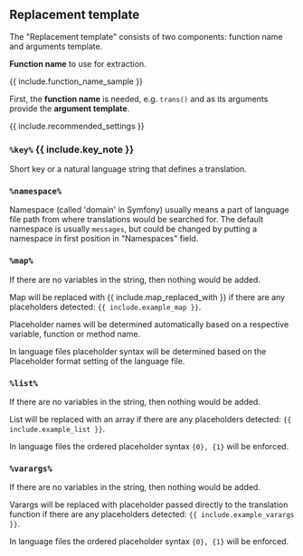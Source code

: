 
## Replacement template

The "Replacement template" consists of two components: function name and arguments template.

**Function name** to use for extraction.

{{ include.function_name_sample }}

First, the **function name** is needed, e.g. `trans()` and as its arguments provide the **argument template**.

{{ include.recommended_settings }}

### `%key%` {{ include.key_note }}

Short key or a natural language string that defines a translation.

### `%namespace%`

Namespace (called 'domain' in Symfony) usually means a part of language file path from where translations would be searched for. The default 
namespace is usually `messages`, but could be changed by putting a namespace in first position in "Namespaces" field.

### `%map%`

If there are no variables in the string, then nothing would be added.

Map will be replaced with {{ include.map_replaced_with }} if there are any placeholders detected: 
`{{ include.example_map }}`.

Placeholder names will be determined automatically based on a respective variable, function or method name.

In language files placeholder syntax will be determined based on the Placeholder format setting of the language file.

### `%list%`

If there are no variables in the string, then nothing would be added.

List will be replaced with an array if there are any placeholders detected: 
`{{ include.example_list }}`.

In language files the ordered placeholder syntax `{0}, {1}` will be enforced.

### `%varargs%`

If there are no variables in the string, then nothing would be added.

Varargs will be replaced with placeholder passed directly to the translation function if there are any placeholders detected: 
`{{ include.example_varargs }}`.

In language files the ordered placeholder syntax `{0}, {1}` will be enforced.